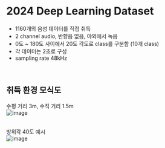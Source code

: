 # 2024 Deep Learning Dataset
- 1160개의 음성 데이터를 직접 취득
- 2 channel audio, 반향음 없음, 야외에서 녹음
- 0도 ~ 180도 사이에서 20도 각도로 class를 구분함 (10개 class)
- 각 데이터는 2초로 구성
- sampling rate 48kHz
<br />

## 취득 환경 모식도
수평 거리 3m, 수직 거리 1.5m  
![image](https://github.com/user-attachments/assets/a7285ccc-b04e-44ca-b001-af2ec01f6c73)  
<br />  

방위각 40도 예시  
![image](https://github.com/user-attachments/assets/b9dcfe68-664a-4adc-b3b1-96010c02415e)

